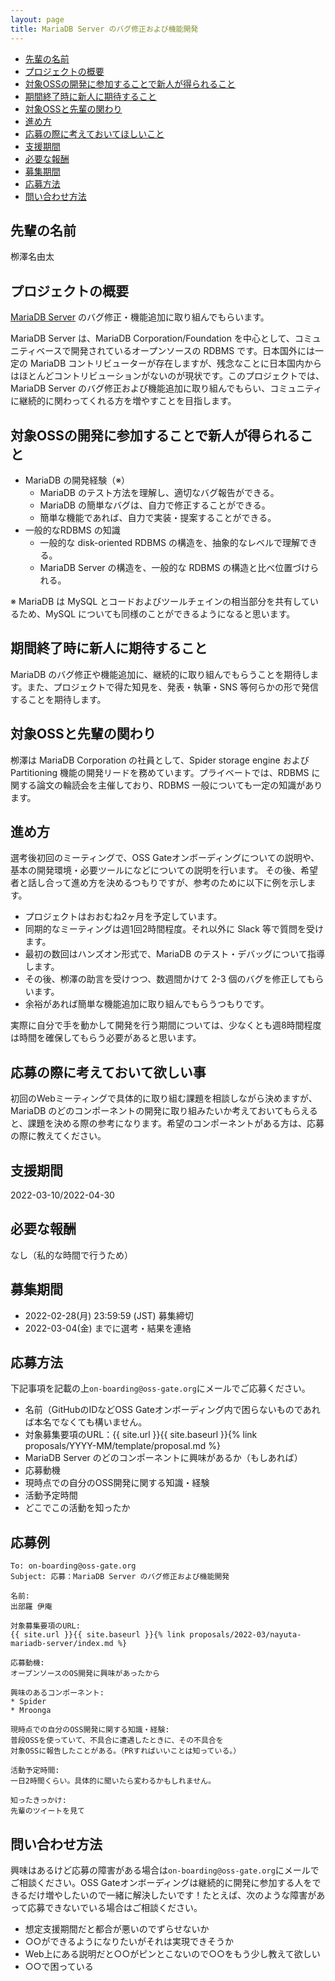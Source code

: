 ```yaml
---
layout: page
title: MariaDB Server のバグ修正および機能開発
---
```


* [先輩の名前](#mentor)
* [プロジェクトの概要](#overview)
* [対象OSSの開発に参加することで新人が得られること](#merit)
* [期間終了時に新人に期待すること](#expectation)
* [対象OSSと先輩の関わり](#about-mentor)
* [進め方](#plan)
* [応募の際に考えておいてほしいこと](#requirement)
* [支援期間](#period)
* [必要な報酬](#reward)
* [募集期間](#application-period)
* [応募方法](#how-to-apply)
* [問い合わせ方法](#how-to-inquiry)

## <span id="mentor">先輩の名前</span>

栁澤名由太

## <span id="overview">プロジェクトの概要</span>

[MariaDB Server](https://github.com/MariaDB/server) のバグ修正・機能追加に取り組んでもらいます。

MariaDB Server は、MariaDB Corporation/Foundation を中心として、コミュニティベースで開発されているオープンソースの RDBMS です。日本国外には一定の MariaDB コントリビューターが存在しますが、残念なことに日本国内からはほとんどコントリビューションがないのが現状です。このプロジェクトでは、MariaDB Server のバグ修正および機能追加に取り組んでもらい、コミュニティに継続的に関わってくれる方を増やすことを目指します。

## <span id="merit">対象OSSの開発に参加することで新人が得られること</span>

* MariaDB の開発経験（※）
  * MariaDB のテスト方法を理解し、適切なバグ報告ができる。
  * MariaDB の簡単なバグは、自力で修正することができる。
  * 簡単な機能であれば、自力で実装・提案することができる。
* 一般的なRDBMS の知識
  * 一般的な disk-oriented RDBMS の構造を、抽象的なレベルで理解できる。
  * MariaDB Server の構造を、一般的な RDBMS の構造と比べ位置づけられる。

※ MariaDB は MySQL とコードおよびツールチェインの相当部分を共有しているため、MySQL についても同様のことができるようになると思います。

## <span id="expectation">期間終了時に新人に期待すること</span>

MariaDB のバグ修正や機能追加に、継続的に取り組んでもらうことを期待します。また、プロジェクトで得た知見を、発表・執筆・SNS 等何らかの形で発信することを期待します。

## <span id="about-mentor">対象OSSと先輩の関わり</span>

栁澤は MariaDB Corporation の社員として、Spider storage engine および Partitioning 機能の開発リードを務めています。プライベートでは、RDBMS に関する論文の輪読会を主催しており、RDBMS 一般についても一定の知識があります。

## <span id="plan">進め方</span>

選考後初回のミーティングで、OSS Gateオンボーディングについての説明や、基本の開発環境・必要ツールになどについての説明を行います。
その後、希望者と話し合って進め方を決めるつもりですが、参考のために以下に例を示します。

* プロジェクトはおおむね2ヶ月を予定しています。
* 同期的なミーティングは週1回2時間程度。それ以外に Slack 等で質問を受けます。
* 最初の数回はハンズオン形式で、MariaDB のテスト・デバッグについて指導します。
* その後、栁澤の助言を受けつつ、数週間かけて 2-3 個のバグを修正してもらいます。
* 余裕があれば簡単な機能追加に取り組んでもらうつもりです。

実際に自分で手を動かして開発を行う期間については、少なくとも週8時間程度は時間を確保してもらう必要があると思います。

## <span id="requirement">応募の際に考えておいて欲しい事</span>

初回のWebミーティングで具体的に取り組む課題を相談しながら決めますが、MariaDB のどのコンポーネントの開発に取り組みたいか考えておいてもらえると、課題を決める際の参考になります。希望のコンポーネントがある方は、応募の際に教えてください。

## <span id="period">支援期間</span>

2022-03-10/2022-04-30

## <span id="reward">必要な報酬</span>

なし（私的な時間で行うため）

## <span id="application-period">募集期間</span>

* 2022-02-28(月) 23:59:59 (JST) 募集締切
* 2022-03-04(金) までに選考・結果を連絡

## <span id="how-to-apply">応募方法</span>

下記事項を記載の上`on-boarding@oss-gate.org`にメールでご応募ください。

  * 名前（GitHubのIDなどOSS Gateオンボーディング内で困らないものであれば本名でなくても構いません。
  * 対象募集要項のURL：{{ site.url }}{{ site.baseurl }}{% link proposals/YYYY-MM/template/proposal.md %}
  * MariaDB Server のどのコンポーネントに興味があるか（もしあれば）
  * 応募動機
  * 現時点での自分のOSS開発に関する知識・経験
  * 活動予定時間
  * どこでこの活動を知ったか

## <span id="application-example">応募例</span>

```text
To: on-boarding@oss-gate.org
Subject: 応募：MariaDB Server のバグ修正および機能開発

名前:
出部羅 伊庵

対象募集要項のURL:
{{ site.url }}{{ site.baseurl }}{% link proposals/2022-03/nayuta-mariadb-server/index.md %}

応募動機:
オープンソースのOS開発に興味があったから

興味のあるコンポーネント:
* Spider
* Mroonga

現時点での自分のOSS開発に関する知識・経験:
普段OSSを使っていて、不具合に遭遇したときに、その不具合を
対象OSSに報告したことがある。（PRすればいいことは知っている。）

活動予定時間:
一日2時間くらい。具体的に聞いたら変わるかもしれません。

知ったきっかけ:
先輩のツイートを見て
```

## <span id="how-to-inquiry">問い合わせ方法</span>

興味はあるけど応募の障害がある場合は`on-boarding@oss-gate.org`にメールでご相談ください。OSS Gateオンボーディングは継続的に開発に参加する人をできるだけ増やしたいので一緒に解決したいです！たとえば、次のような障害があって応募できないでいる場合はご相談ください。

  * 想定支援期間だと都合が悪いのでずらせないか
  * ○○ができるようになりたいがそれは実現できそうか
  * Web上にある説明だと○○がピンとこないので○○をもう少し教えて欲しい
  * ○○で困っている
